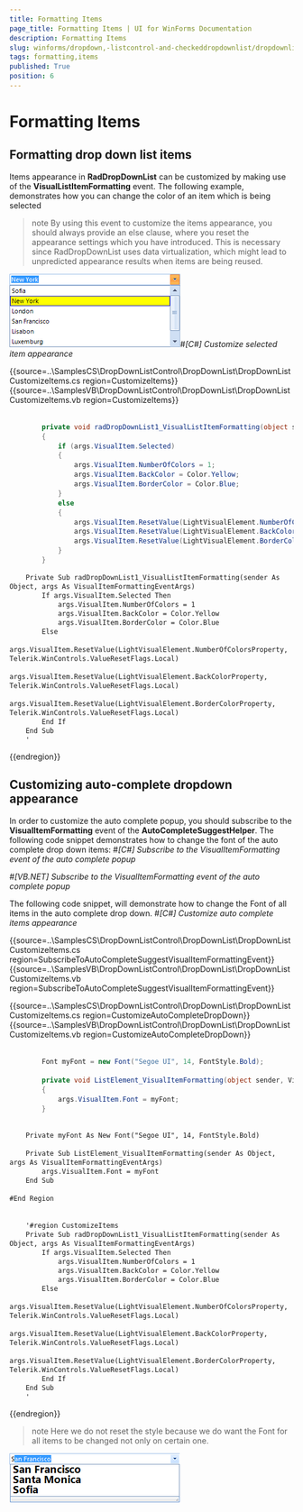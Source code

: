 ```yaml
---
title: Formatting Items
page_title: Formatting Items | UI for WinForms Documentation
description: Formatting Items
slug: winforms/dropdown,-listcontrol-and-checkeddropdownlist/dropdownlist/formatting-items
tags: formatting,items
published: True
position: 6
---
```


# Formatting Items



## Formatting drop down list items

Items appearance in __RadDropDownList__ can be customized by
          making use of the __VisualListItemFormatting__ event. The
          following example, demonstrates how you can change the color of an item which
          is being selected
        

>note By using this event to customize the items appearance, you should always provide an else clause,
            where you reset the appearance settings which you have introduced. This is necessary since
            RadDropDownList uses data virtualization, which might lead to unpredicted appearance results when
            items are being reused.
>
![dropdown-and-listcontrol-dropdownlist-customizing-items 001](images/dropdown-and-listcontrol-dropdownlist-customizing-items001.png)#_[C#] Customize selected item appearance_

	



{{source=..\SamplesCS\DropDownListControl\DropDownList\DropDownListCustomizeItems.cs region=CustomizeItems}} 
{{source=..\SamplesVB\DropDownListControl\DropDownList\DropDownListCustomizeItems.vb region=CustomizeItems}} 

````C#

        private void radDropDownList1_VisualListItemFormatting(object sender, VisualItemFormattingEventArgs args)
        {
            if (args.VisualItem.Selected)
            {
                args.VisualItem.NumberOfColors = 1;
                args.VisualItem.BackColor = Color.Yellow;
                args.VisualItem.BorderColor = Color.Blue;
            }
            else
            {
                args.VisualItem.ResetValue(LightVisualElement.NumberOfColorsProperty, Telerik.WinControls.ValueResetFlags.Local);
                args.VisualItem.ResetValue(LightVisualElement.BackColorProperty, Telerik.WinControls.ValueResetFlags.Local);
                args.VisualItem.ResetValue(LightVisualElement.BorderColorProperty, Telerik.WinControls.ValueResetFlags.Local);
            }
        }
````
````VB.NET
    Private Sub radDropDownList1_VisualListItemFormatting(sender As Object, args As VisualItemFormattingEventArgs)
        If args.VisualItem.Selected Then
            args.VisualItem.NumberOfColors = 1
            args.VisualItem.BackColor = Color.Yellow
            args.VisualItem.BorderColor = Color.Blue
        Else
            args.VisualItem.ResetValue(LightVisualElement.NumberOfColorsProperty, Telerik.WinControls.ValueResetFlags.Local)
            args.VisualItem.ResetValue(LightVisualElement.BackColorProperty, Telerik.WinControls.ValueResetFlags.Local)
            args.VisualItem.ResetValue(LightVisualElement.BorderColorProperty, Telerik.WinControls.ValueResetFlags.Local)
        End If
    End Sub
    '
````

{{endregion}} 




## Customizing auto-complete dropdown appearance

In order to customize the auto complete popup, you should subscribe to the __VisualItemFormatting__
          event of the __AutoCompleteSuggestHelper__. The following code snippet demonstrates
          how to change the font of the auto complete drop down items:
        #_[C#] Subscribe to the VisualItemFormatting event of the auto complete popup_

	

#_[VB.NET] Subscribe to the VisualItemFormatting event of the auto complete popup_

	



The following code snippet, will demonstrate how to change the Font of all items in the
          auto complete drop down.
        #_[C#] Customize auto complete items appearance_

	



{{source=..\SamplesCS\DropDownListControl\DropDownList\DropDownListCustomizeItems.cs region=SubscribeToAutoCompleteSuggestVisualItemFormattingEvent}} 
{{source=..\SamplesVB\DropDownListControl\DropDownList\DropDownListCustomizeItems.vb region=SubscribeToAutoCompleteSuggestVisualItemFormattingEvent}} 

{{source=..\SamplesCS\DropDownListControl\DropDownList\DropDownListCustomizeItems.cs region=CustomizeAutoCompleteDropDown}} 
{{source=..\SamplesVB\DropDownListControl\DropDownList\DropDownListCustomizeItems.vb region=CustomizeAutoCompleteDropDown}} 

````C#

        Font myFont = new Font("Segoe UI", 14, FontStyle.Bold);

        private void ListElement_VisualItemFormatting(object sender, VisualItemFormattingEventArgs args)
        {
            args.VisualItem.Font = myFont;
        }
````
````VB.NET

    Private myFont As New Font("Segoe UI", 14, FontStyle.Bold)

    Private Sub ListElement_VisualItemFormatting(sender As Object, args As VisualItemFormattingEventArgs)
        args.VisualItem.Font = myFont
    End Sub

#End Region


    '#region CustomizeItems
    Private Sub radDropDownList1_VisualListItemFormatting(sender As Object, args As VisualItemFormattingEventArgs)
        If args.VisualItem.Selected Then
            args.VisualItem.NumberOfColors = 1
            args.VisualItem.BackColor = Color.Yellow
            args.VisualItem.BorderColor = Color.Blue
        Else
            args.VisualItem.ResetValue(LightVisualElement.NumberOfColorsProperty, Telerik.WinControls.ValueResetFlags.Local)
            args.VisualItem.ResetValue(LightVisualElement.BackColorProperty, Telerik.WinControls.ValueResetFlags.Local)
            args.VisualItem.ResetValue(LightVisualElement.BorderColorProperty, Telerik.WinControls.ValueResetFlags.Local)
        End If
    End Sub
    '
````

{{endregion}} 




>note Here we do not reset the style because we do want the Font for all items to be changed not only
            on certain one.
>
![dropdown-and-listcontrol-dropdownlist-customizing-items 002](images/dropdown-and-listcontrol-dropdownlist-customizing-items002.png)
